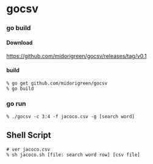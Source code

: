 # gocsv

### go build
#### Download
https://github.com/midorigreen/gocsv/releases/tag/v0.1

#### build
```
% go get github.com/midorigreen/gocsv
% go build
```

### go run
```
% ./gocsv -c 3:4 -f jacoco.csv -g [search word]
```

## Shell Script
```
# ver jacoco.csv
% sh jacoco.sh [file: search word row] [csv file]
```
